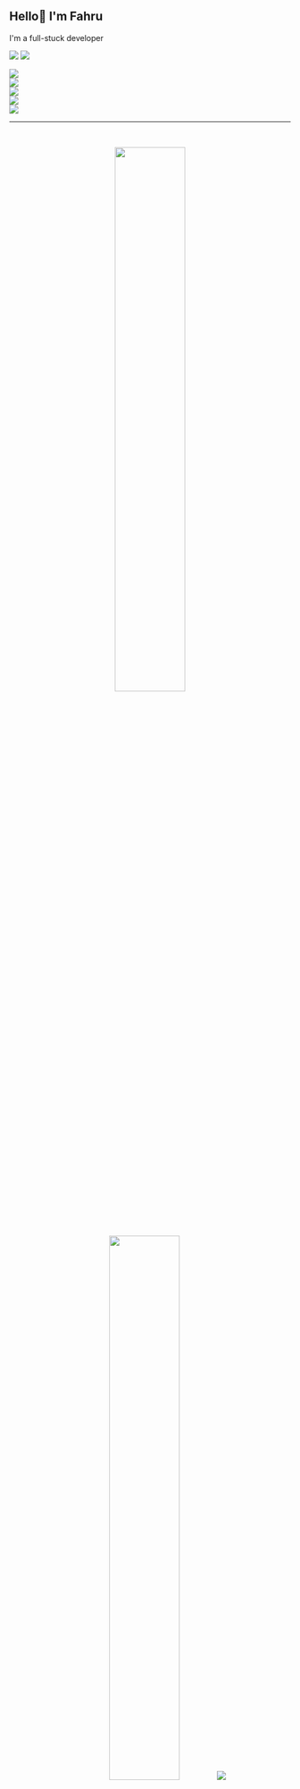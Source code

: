 ## Hello👋 I'm Fahru

<p> I'm a full-stuck developer</p>

<p align="left">
  <img src="https://img.shields.io/badge/I've Learn-5C2D91?style=for-the-badge&logo=&logoColor=white" />
  <img src="https://img.shields.io/badge/:-5C2D91?style=for-the-badge&logo=&logoColor=white" />
  <br>

  <div align="left">
    <img src="https://skillicons.dev/icons?i=js,typescript,nodejs,python,php,dart" /> <br>
    <img src="https://skillicons.dev/icons?i=react,vue,nextjs,django,express,laravel,flutter"/> <br>
    <img src="https://skillicons.dev/icons?i=tailwind,bootstrap"/> <br>
    <img src="https://skillicons.dev/icons?i=mysql,postgres,firebase"/> <br>
    <img src="https://skillicons.dev/icons?i=gherkin,selenium,cypress"/>
</div>

</p>


<hr></hr>

<br>

<!-- ![](https://github-readme-stats.vercel.app/api/top-langs?username=adinfahru&show_icons=true&locale=en&layout=compact)
<img src="https://github-profile-summary-cards.vercel.app/api/cards/stats?username=adinfahru&theme=nord_bright" width="33.5%"> -->

<p align="center">
  <img height="50%" width="auto" src ="https://github-readme-stats.vercel.app/api?username=adinfahru&show_icons=true&count_private=true&theme=tokyonight&hide_border=true&hide=issues,contribs&bg_color=00000000">
  <img height="50%" width="auto" src ="https://github-readme-stats.vercel.app/api/top-langs/?username=adinfahru&layout=compact&hide_border=true&theme=tokyonight&bg_color=00000000">
  <img src ="https://github-readme-streak-stats.herokuapp.com?user=adinfahru&theme=tokyonight&hide_border=true&background=FFFFFF00">
</p>

<br>
